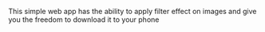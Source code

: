 This simple web app has the ability to apply filter effect on images and give you the freedom to download it to your phone
